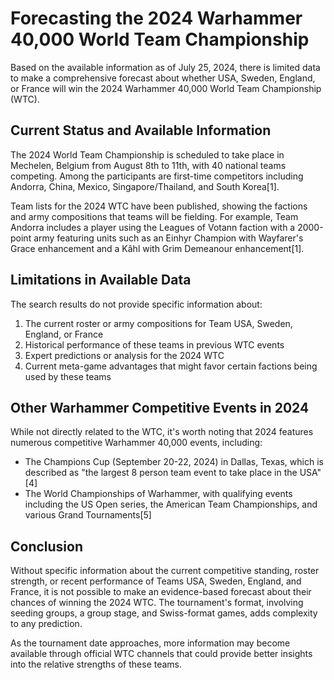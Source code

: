 # Forecasting the 2024 Warhammer 40,000 World Team Championship

Based on the available information as of July 25, 2024, there is limited data to make a comprehensive forecast about whether USA, Sweden, England, or France will win the 2024 Warhammer 40,000 World Team Championship (WTC).

## Current Status and Available Information

The 2024 World Team Championship is scheduled to take place in Mechelen, Belgium from August 8th to 11th, with 40 national teams competing. Among the participants are first-time competitors including Andorra, China, Mexico, Singapore/Thailand, and South Korea[1].

Team lists for the 2024 WTC have been published, showing the factions and army compositions that teams will be fielding. For example, Team Andorra includes a player using the Leagues of Votann faction with a 2000-point army featuring units such as an Einhyr Champion with Wayfarer's Grace enhancement and a Kâhl with Grim Demeanour enhancement[1].

## Limitations in Available Data

The search results do not provide specific information about:

1. The current roster or army compositions for Team USA, Sweden, England, or France
2. Historical performance of these teams in previous WTC events
3. Expert predictions or analysis for the 2024 WTC
4. Current meta-game advantages that might favor certain factions being used by these teams

## Other Warhammer Competitive Events in 2024

While not directly related to the WTC, it's worth noting that 2024 features numerous competitive Warhammer 40,000 events, including:

- The Champions Cup (September 20-22, 2024) in Dallas, Texas, which is described as "the largest 8 person team event to take place in the USA"[4]
- The World Championships of Warhammer, with qualifying events including the US Open series, the American Team Championships, and various Grand Tournaments[5]

## Conclusion

Without specific information about the current competitive standing, roster strength, or recent performance of Teams USA, Sweden, England, and France, it is not possible to make an evidence-based forecast about their chances of winning the 2024 WTC. The tournament's format, involving seeding groups, a group stage, and Swiss-format games, adds complexity to any prediction.

As the tournament date approaches, more information may become available through official WTC channels that could provide better insights into the relative strengths of these teams.